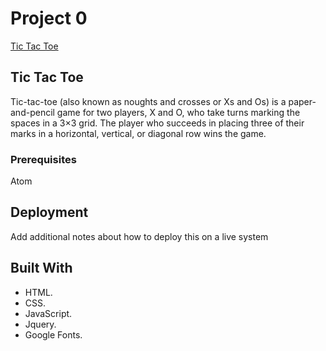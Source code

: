 # Project 0

[Tic Tac Toe](https://joseparraa.github.io/project0/)

## Tic Tac Toe

Tic-tac-toe (also known as noughts and crosses or Xs and Os) is a paper-and-pencil game for two players, X and O, who take turns marking the spaces in a 3×3 grid. The player who succeeds in placing three of their marks in a horizontal, vertical, or diagonal row wins the game.


### Prerequisites

Atom

## Deployment

Add additional notes about how to deploy this on a live system

## Built With

* HTML.
* CSS.
* JavaScript.
* Jquery.
* Google Fonts.
